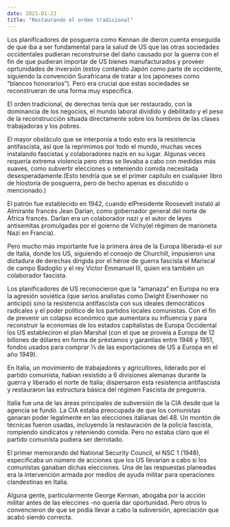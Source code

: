```yaml
---
date: 2021-01-23
title: "Restaurando el orden tradicional"
---
```

Los planificadores de posguerra como Kennan  de dieron cuenta enseguida de que iba a ser fundamental para la salud de US que las otras sociedades occidentales pudieran reconstruirse del daño causado por la guerra con el fin de que pudieran importar de US bienes manufacturados y proveer oprtunidades de inversión (estoy contando Japón como parte de occidente, siguiendo la convención Surafricana de tratar a los japoneses como “blancos honorarios”). Pero era crucial que estas sociedades se reconstrueran de una forma muy específica.

El orden tradicional, de derechas tenía que ser restaurado, con la dominancia de los negocios, el mundo laboral dividido y debilitado y el peso de la reconstrucción situada directamente sobre los hombros de las clases trabajadoras y los pobres.

El mayor obstáculo que se interponía a todo esto era la resistencia antifascista, así que la reprimimos por todo el mundo, muchas veces instalando fascistas y colaboradores nazis en su lugar. Algunas veces requería extrema violencia pero otras se llevaba a cabo con medidas más suaves, como subvertir elecciones o reteniendo comida necesitada desesperadamente.(Esto tendría que se el primer capítulo en cualquier libro de hiostoria de posguerra, pero de hecho apenas es discutido o mencionado.)

El patrón fue establecido en 1942, cuando elPresidente Roosevelt instaló al Almirante francés Jean Darlan, como gobernador general del norte de África francés. Darlan era un colaborador nazi y el autor de leyes antisemitas promulgadas por el goierno de Vichy(el régimen de marioneta Nazi en Francia).

Pero mucho más importante fue  la primera área de la Europa liberada-el sur de Italia, donde los US, siguiendo el consejo de Churchill, impusieron una dictadura de derechas dirigida por el héroe de guerra fascista el Mariscal de campo Badoglio y el rey Victor Emmanuel III, quien era también un colaborador fascista.

Los planificadores de US reconocieron que la “amanaza” en Europa no era la agresión soviética (que serios analistas como Dwight Eisenhower no anticipó) sino la resistencia antifascista con sus ideales democráticos radicales y el poder político de los partidos locales comunistas. Con el fin de prevenir un colapso económico que aumentara su influencia y para reconstruir la economías de los estados capitalistas de Europa Occidental los US estableciron el plan Marshal (con el que se proveía a Europa de 12 billones de dólares en forma de préstamos y garantías entre 1948 y 1951, fondos usados para comprar ⅓ de las exportaciones de US a Europa en el año 1949).

 
En Italia, un movimiento de trabajadores y agricultores, liderado por el partido comunista, habían resistido a 6 divisiones alemanas durante la guerra y liberado el norte de Italia; dispersaron esta resistencia antifascista y restauraron las estructura básica del régimen Fascista de preguerra.

Italia fue una de las áreas principales de subversión de la CIA desde que la agencia se fundó. La CIA estaba preocupada de que los comunistas ganaran poder legalmente en las elecciones italianas del 48. Un montón de técnicas fueron usadas, incluyendo la restauración de la policía fascista, rompiendo sindicatos y reteniendo comida. Pero no estaba claro que el partido comunista pudiera ser derrotado.

El primer memorando del National Security Council, el NSC 1 (1948), especificaba un número de acciones que los US llevarían a cabo si los comunistas ganaban dichas elecciones. Una de las respuestas planeadas era la intervención armada por medios de ayuda militar para operaciones clandestinas en Italia.

Alguna gente, particularmente George Kennan, abogaba por la acción militar antes de las eleccines -no quería dar oportunidad. Pero otros lo convencieron de que se podía llevar a cabo la subversión, apreciación que acabó siendo correcta.
